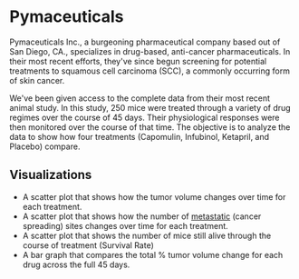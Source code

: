 # Pymaceuticals

Pymaceuticals Inc., a burgeoning pharmaceutical company based out of San Diego, CA., specializes in drug-based, anti-cancer pharmaceuticals. In their most recent efforts, they've since begun screening for potential treatments to squamous cell carcinoma (SCC), a commonly occurring form of skin cancer.

We've been given access to the complete data from their most recent animal study. In this study, 250 mice were treated through a variety of drug regimes over the course of 45 days. Their physiological responses were then monitored over the course of that time. The objective is to analyze the data to show how four treatments (Capomulin, Infubinol, Ketapril, and Placebo) compare.

## Visualizations

* A scatter plot that shows how the tumor volume changes over time for each treatment.
* A scatter plot that shows how the number of [metastatic](https://en.wikipedia.org/wiki/Metastasis) (cancer spreading) sites changes over time for each treatment.
* A scatter plot that shows the number of mice still alive through the course of treatment (Survival Rate)
* A bar graph that compares the total % tumor volume change for each drug across the full 45 days.
